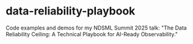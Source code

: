 # data-reliability-playbook
Code examples and demos for my NDSML Summit 2025 talk: "The Data Reliability Ceiling: A Technical Playbook for AI-Ready Observability."
